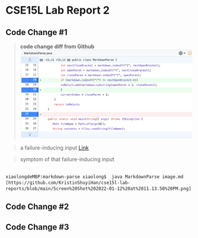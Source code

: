 # CSE15L Lab Report 2
## Code Change #1

> **code change diff from Github**
![Image](https://github.com/KristinShuyiHan/cse15l-lab-reports/blob/main/Screen%20Shot%202022-01-28%20at%207.11.40%20PM.png)

> a failure-inducing input
[Link](http://a.com)

> symptom of that failure-inducing input 

```

xiaolongdeMBP:markdown-parse xiaolong$  java MarkdownParse image.md  
[https://github.com/KristinShuyiHan/cse15l-lab-reports/blob/main/Screen%20Shot%202022-01-12%20at%2011.13.50%20PM.png]

```


## Code Change #2
## Code Change #3
